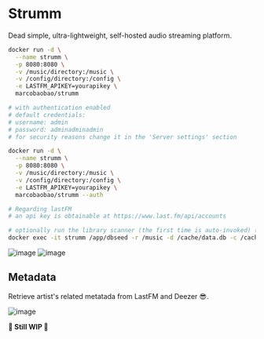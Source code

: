 # Strumm

Dead simple, ultra-lightweight, self-hosted audio streaming platform.

```sh
docker run -d \
  --name strumm \
  -p 8080:8080 \
  -v /music/directory:/music \
  -v /config/directory:/config \
  -e LASTFM_APIKEY=yourapikey \
  marcobaobao/strumm

# with authentication enabled
# default credentials:
# username: admin
# password: adminadminadmin
# for security reasons change it in the 'Server settings' section

docker run -d \
  --name strumm \
  -p 8080:8080 \
  -v /music/directory:/music \
  -v /config/directory:/config \
  -e LASTFM_APIKEY=yourapikey \
  marcobaobao/strumm --auth

# Regarding lastFM
# an api key is obtainable at https://www.last.fm/api/accounts

# optionally run the library scanner (the first time is auto-invoked) (also upon a change in the music directory)
docker exec -it strumm /app/dbseed -r /music -d /cache/data.db -c /cache/images
```

![image](https://github.com/marcopeocchi/strumm/assets/35533749/b136d270-3189-4860-a237-1ca8ce50ca30)
![image](https://github.com/marcopeocchi/strumm/assets/35533749/cab28c84-f734-448d-b169-58d6f3978df9)

## Metadata

Retrieve artist's related metatada from LastFM and Deezer 😎.

![image](https://github.com/marcopeocchi/strumm/assets/35533749/5c54b8da-79ea-4ca3-b642-44ffad8dd0f7)

**🚧 Still WIP 🚧**
